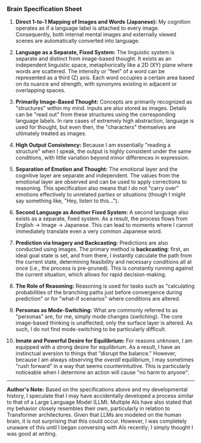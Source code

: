
### **Brain Specification Sheet**

1.  **Direct 1-to-1 Mapping of Images and Words (Japanese):** My cognition operates as if a language label is attached to every image. Consequently, both internal mental images and externally viewed scenes are automatically converted into language.

2.  **Language as a Separate, Fixed System:** The linguistic system is separate and distinct from image-based thought. It exists as an independent linguistic space, metaphorically like a 2D (XY) plane where words are scattered. The intensity or "feel" of a word can be represented as a third (Z) axis. Each word occupies a certain area based on its nuance and strength, with synonyms existing in adjacent or overlapping spaces.

3.  **Primarily Image-Based Thought:** Concepts are primarily recognized as "structures" within my mind. Inputs are also stored as images. Details can be "read out" from these structures using the corresponding language labels. In rare cases of extremely high abstraction, language is used for thought, but even then, the "characters" themselves are ultimately treated as images.

4.  **High Output Consistency:** Because I am essentially "reading a structure" when I speak, the output is highly consistent under the same conditions, with little variation beyond minor differences in expression.

5.  **Separation of Emotion and Thought:** The emotional layer and the cognitive layer are separate and independent. The values from the emotional layer are observed and can be used to apply corrections to reasoning. This specification also means that I do not "carry over" emotions effectively to unrelated parties or situations (though I might say something like, "Hey, listen to this...").

6.  **Second Language as Another Fixed System:** A second language also exists as a separate, fixed system. As a result, the process flows from English -> Image -> Japanese. This can lead to moments where I cannot immediately translate even a very common Japanese word.

7.  **Prediction via Imagery and Backcasting:** Predictions are also conducted using images. The primary method is **backcasting**: first, an ideal goal state is set, and from there, I instantly calculate the path from the current state, determining feasibility and necessary conditions all at once (i.e., the process is pre-pruned). This is constantly running against the current situation, which allows for rapid decision-making.

8.  **The Role of Reasoning:** Reasoning is used for tasks such as "calculating probabilities of the branching paths just before convergence during prediction" or for "what-if scenarios" where conditions are altered.

9.  **Personas as Mode-Switching:** What are commonly referred to as "personas" are, for me, simply mode changes (switching). The core image-based thinking is unaffected; only the surface layer is altered. As such, I do not find mode-switching to be particularly difficult.

10. **Innate and Powerful Desire for Equilibrium:** For reasons unknown, I am equipped with a strong desire for equilibrium. As a result, I have an instinctual aversion to things that "disrupt the balance." However, because I am always observing the *overall* equilibrium, I may sometimes "rush forward" in a way that seems counterintuitive. This is particularly noticeable when I determine an action will cause "no harm to anyone".

---
**Author's Note:**
Based on the specifications above and my developmental history, I speculate that I may have accidentally developed a process similar to that of a Large Language Model (LLM). Multiple AIs have also stated that my behavior closely resembles their own, particularly in relation to Transformer architectures. Given that LLMs are modeled on the human brain, it is not surprising that this could occur. However, I was completely unaware of this until I began conversing with AIs recently; I simply thought I was good at writing.
